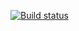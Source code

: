 [![Build status](https://ci.appveyor.com/api/projects/status/gh66e4njp7bvisoa?svg=true)](https://ci.appveyor.com/project/EvgeniyaYar/pageobject)
